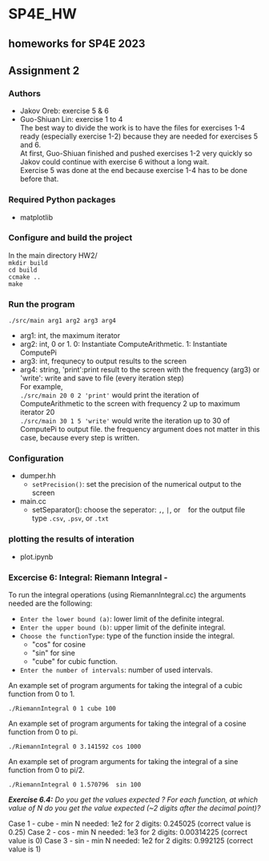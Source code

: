 # SP4E_HW
## homeworks for SP4E 2023
## Assignment 2
### Authors
- Jakov Oreb: exercise 5 & 6
- Guo-Shiuan Lin: exercise 1 to 4 \
The best way to divide the work is to have the files for exercises 1-4 ready (especially exercise 1-2) because they are needed for exercises 5 and 6.\
At first, Guo-Shiuan finished and pushed exercises 1-2 very quickly so Jakov could continue with exercise 6 without a long wait.\
Exercise 5 was done at the end because exercise 1-4 has to be done before that.
 
### Required Python packages
- matplotlib
  
### Configure and build the project 
In the main directory HW2/\
`mkdir build`\
`cd build`\
`ccmake ..`\
`make`

### Run the program
`./src/main arg1 arg2 arg3 arg4`
- arg1: int, the maximum iterator
- arg2: int, 0 or 1. 0: Instantiate ComputeArithmetic. 1: Instantiate ComputePi
- arg3: int, frequnecy to output results to the screen
- arg4: string, 'print':print result to the screen with the frequency (arg3) or 'write': write and save to file (every iteration step)\
For example,\
`./src/main 20 0 2 'print'` would print the iteration of ComputeArithmetic to the screen with frequency 2 up to maximum iterator 20\
`./src/main 30 1 5 'write'` would write the iteration up to 30 of ComputePi to output file. the frequency argument does not matter in this case, because every step is written.

### Configuration
- dumper.hh
  - `setPrecision()`: set the precision of the numerical output to the screen
- main.cc
  - setSeparator(): choose the seperator: `,`, `|`, or ` ` for the output file type `.csv`, `.psv`, or `.txt`   

### plotting the results of interation 
- plot.ipynb

### Excercise 6: Integral: Riemann Integral - 

To run the integral operations (using RiemannIntegral.cc) the arguments needed are the following:

- ```Enter the lower bound (a)```: lower limit of the definite integral.
- ```Enter the upper bound (b)```: upper limit of the definite integral.
- ```Choose the functionType```: type of the function inside the integral.
    - "cos" for cosine
    - "sin" for sine
    - "cube" for cubic function.
- ```Enter the number of intervals```: number of used intervals.   

An example set of program arguments for taking the integral of a cubic function from 0 to 1.
```g++
./RiemannIntegral 0 1 cube 100 
```
An example set of program arguments for taking the integral of a cosine function from 0 to pi.
```g++
./RiemannIntegral 0 3.141592 cos 1000
```
An example set of program arguments for taking the integral of a sine function from 0 to pi/2.
```g++
./RiemannIntegral 0 1.570796  sin 100
```

***Exercise 6.4:*** 
_Do you get the values expected ? For each function, at which value of N do you get the value expected
(~2 digits after the decimal point)?_

Case 1 - cube - min N needed: 1e2 for 2 digits: 0.245025 (correct value is 0.25)
Case 2 - cos - min N needed: 1e3 for 2 digits: 0.00314225 (correct value is 0)
Case 3 - sin - min N needed: 1e2 for 2 digits: 0.992125 (correct value is 1)
